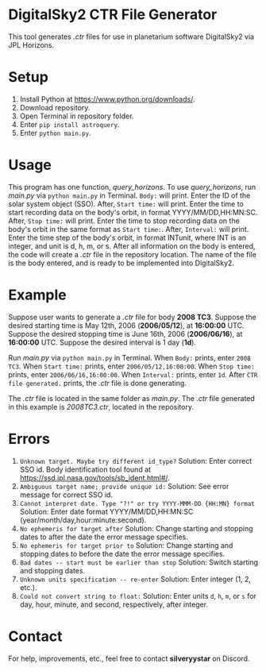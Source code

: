 # DigitalSky2 CTR File Generator
This tool generates *.ctr* files for use in planetarium software DigitalSky2 via JPL Horizons.

# Setup
1. Install Python at https://www.python.org/downloads/.
2. Download repository.
3. Open Terminal in repository folder.
4. Enter ```pip install astroquery```.
5. Enter ```python main.py```.

# Usage
This program has one function, *query_horizons*.
To use *query_horizons*, run *main.py* via ```python main.py``` in Terminal.
```Body:``` will print.
Enter the ID of the solar system object (SSO).
After, ```Start time:``` will print.
Enter the time to start recording data on the body's orbit, in format YYYY/MM/DD,HH:MN:SC.
After, ```Stop time:``` will print.
Enter the time to stop recording data on the body's orbit in the same format as ```Start time:```.
After, ```Interval:``` will print.
Enter the time step of the body's orbit, in format INTunit, where INT is an integer, and unit is d, h, m, or s.
After all information on the body is entered, the code will create a *.ctr* file in the repository location.
The name of the file is the body entered, and is ready to be implemented into DigitalSky2.

# Example
Suppose user wants to generate a *.ctr* file for body **2008 TC3**.
Suppose the desired starting time is May 12th, 2006 (**2006/05/12**), at **16:00:00** UTC.
Suppose the desired stopping time is June 16th, 2006 (**2006/06/16**), at **16:00:00** UTC.
Suppose the desired interval is 1 day (**1d**).

Run *main.py* via ```python main.py``` in Terminal.
When ```Body:``` prints, enter ```2008 TC3```.
When ```Start time:``` prints, enter ```2006/05/12,16:00:00```.
When ```Stop time:``` prints, enter ```2006/06/16,16:00:00```.
When ```Interval:``` prints, enter ```1d```.
After ```CTR file generated.``` prints, the *.ctr* file is done generating.

The *.ctr* file is located in the same folder as *main.py*.
The *.ctr* file generated in this example is *2008TC3.ctr*, located in the repository.

# Errors
1. ```Unknown target. Maybe try different id_type?```
Solution: Enter correct SSO id. Body identification tool found at https://ssd.jpl.nasa.gov/tools/sb_ident.html#/.
2. ```Ambiguous target name; provide unique id:```
Solution: See error message for correct SSO id.
3. ```Cannot interpret date. Type "?!" or try YYYY-MMM-DD {HH:MN} format```
Solution: Enter date format YYYY/MM/DD,HH:MN:SC (year/month/day,hour:minute:second).
4. ```No ephemeris for target after```
Solution: Change starting and stopping dates to after the date the error message specifies.
5. ```No ephemeris for target prior to```
Solution: Change starting and stopping dates to before the date the error message specifies.
6. ```Bad dates -- start must be earlier than stop```
Solution: Switch starting and stopping dates.
7. ```Unknown units specification -- re-enter```
Solution: Enter integer (1, 2, etc.).
8. ```Could not convert string to float:```
Solution: Enter units ```d```, ```h```, ```m```, or ```s``` for day, hour, minute, and second, respectively, after integer.

# Contact
For help, improvements, etc., feel free to contact **silveryystar** on Discord.
